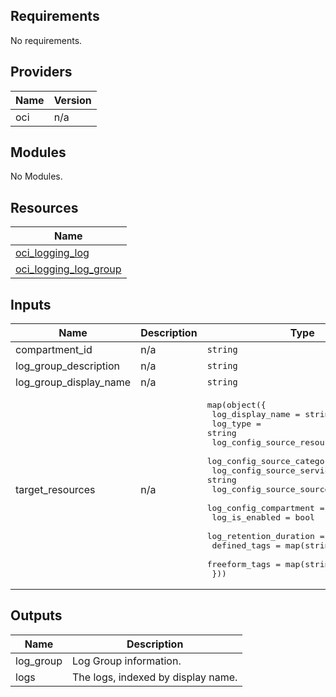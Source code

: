 ## Requirements

No requirements.

## Providers

| Name | Version |
|------|---------|
| oci | n/a |

## Modules

No Modules.

## Resources

| Name |
|------|
| [oci_logging_log](https://registry.terraform.io/providers/hashicorp/oci/latest/docs/resources/logging_log) |
| [oci_logging_log_group](https://registry.terraform.io/providers/hashicorp/oci/latest/docs/resources/logging_log_group) |

## Inputs

| Name | Description | Type | Default | Required |
|------|-------------|------|---------|:--------:|
| compartment\_id | n/a | `string` | `""` | no |
| log\_group\_description | n/a | `string` | `""` | no |
| log\_group\_display\_name | n/a | `string` | `""` | no |
| target\_resources | n/a | <pre>map(object({<br>        log_display_name              = string<br>        log_type                      = string<br>        log_config_source_resource    = string<br>        log_config_source_category    = string<br>        log_config_source_service     = string<br>        log_config_source_source_type = string<br>        log_config_compartment        = string<br>        log_is_enabled                = bool<br>        log_retention_duration        = number<br>        defined_tags                  = map(string)<br>        freeform_tags                 = map(string)<br>    }))</pre> | n/a | yes |

## Outputs

| Name | Description |
|------|-------------|
| log\_group | Log Group information. |
| logs | The logs, indexed by display name. |
